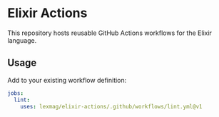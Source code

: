 # Elixir Actions

This repository hosts reusable GitHub Actions workflows for the Elixir language.

## Usage

Add to your existing workflow definition:

```yml
jobs:
  lint:
    uses: lexmag/elixir-actions/.github/workflows/lint.yml@v1
```

